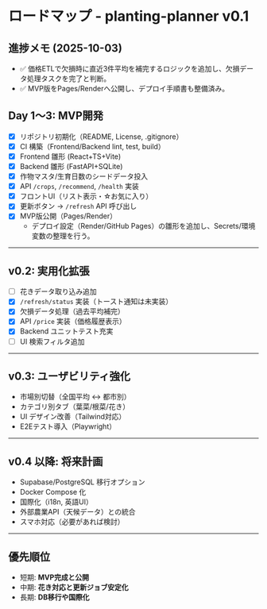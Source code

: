 # ロードマップ - planting-planner v0.1

## 進捗メモ (2025-10-03)
- ✅ 価格ETLで欠損時に直近3件平均を補完するロジックを追加し、欠損データ処理タスクを完了と判断。
- ✅ MVP版をPages/Renderへ公開し、デプロイ手順書も整備済み。

## Day 1〜3: MVP開発
- [x] リポジトリ初期化（README, License, .gitignore）
- [x] CI 構築（Frontend/Backend lint, test, build）
- [x] Frontend 雛形 (React+TS+Vite)
- [x] Backend 雛形 (FastAPI+SQLite)
- [x] 作物マスタ/生育日数のシードデータ投入
- [x] API `/crops`, `/recommend`, `/health` 実装
- [x] フロントUI（リスト表示・☆お気に入り）
- [x] 更新ボタン → `/refresh` API 呼び出し
- [x] MVP版公開（Pages/Render）
  - デプロイ設定（Render/GitHub Pages）の雛形を追加し、Secrets/環境変数の整理を行う。

---

## v0.2: 実用化拡張
- [ ] 花きデータ取り込み追加
- [x] `/refresh/status` 実装（トースト通知は未実装）
- [x] 欠損データ処理（過去平均補完）
- [x] API `/price` 実装（価格履歴表示）
- [x] Backend ユニットテスト充実
- [ ] UI 検索フィルタ追加

---

## v0.3: ユーザビリティ強化
- 市場別切替（全国平均 ↔ 都市別）
- カテゴリ別タブ（葉菜/根菜/花き）
- UI デザイン改善（Tailwind対応）
- E2Eテスト導入（Playwright）

---

## v0.4 以降: 将来計画
- Supabase/PostgreSQL 移行オプション
- Docker Compose 化
- 国際化（i18n, 英語UI）
- 外部農業API（天候データ）との統合
- スマホ対応（必要があれば検討）

---

## 優先順位
- 短期: **MVP完成と公開**
- 中期: **花き対応と更新ジョブ安定化**
- 長期: **DB移行や国際化**
